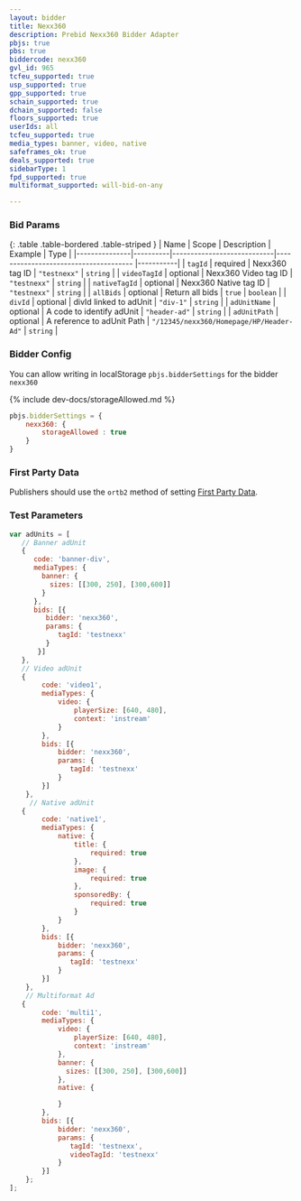 ```yaml
---
layout: bidder
title: Nexx360
description: Prebid Nexx360 Bidder Adapter
pbjs: true
pbs: true
biddercode: nexx360
gvl_id: 965
tcfeu_supported: true
usp_supported: true
gpp_supported: true
schain_supported: true
dchain_supported: false
floors_supported: true
userIds: all
tcfeu_supported: true
media_types: banner, video, native
safeframes_ok: true
deals_supported: true
sidebarType: 1
fpd_supported: true
multiformat_supported: will-bid-on-any

---
```


### Bid Params

{: .table .table-bordered .table-striped }
| Name          | Scope    | Description                | Example                                   | Type      |
|---------------|----------|----------------------------|--------------------------------------     |-----------|
| `tagId`       | required | Nexx360 tag ID             | `"testnexx"`                              | `string`  |
| `videoTagId`  | optional | Nexx360 Video tag ID       | `"testnexx"`                              | `string`  |
| `nativeTagId` | optional | Nexx360 Native tag ID      | `"testnexx"`                              | `string`  |
| `allBids`     | optional | Return all bids            | `true`                                    | `boolean` |
| `divId`       | optional | divId linked to adUnit     | `"div-1"`                                 | `string`  |
| `adUnitName`  | optional | A code to identify adUnit  | `"header-ad"`                             | `string`  |
| `adUnitPath`  | optional | A reference to adUnit Path | `"/12345/nexx360/Homepage/HP/Header-Ad"`  | `string`  |

### Bidder Config

You can allow writing in localStorage `pbjs.bidderSettings` for the bidder `nexx360`

{% include dev-docs/storageAllowed.md %}

```javascript
pbjs.bidderSettings = {
    nexx360: {
        storageAllowed : true
    }
}
```

### First Party Data

Publishers should use the `ortb2` method of setting [First Party Data](https://docs.prebid.org/features/firstPartyData.html).

### Test Parameters

```javascript
var adUnits = [
   // Banner adUnit
   {
      code: 'banner-div',
      mediaTypes: {
        banner: {
          sizes: [[300, 250], [300,600]]
        }
      },
      bids: [{
         bidder: 'nexx360',
         params: {
            tagId: 'testnexx'
         }
       }]
   },
   // Video adUnit
   {
        code: 'video1',
        mediaTypes: {
            video: {
                playerSize: [640, 480],
                context: 'instream'
            }
        },
        bids: [{
            bidder: 'nexx360',
            params: {
               tagId: 'testnexx'
            }
        }]
    },
     // Native adUnit
   {
        code: 'native1',
        mediaTypes: {
            native: {
                title: {
                    required: true
                },
                image: {
                    required: true
                },
                sponsoredBy: {
                    required: true
                }
            }
        },
        bids: [{
            bidder: 'nexx360',
            params: {
               tagId: 'testnexx'
            }
        }]
    },
    // Multiformat Ad
   {
        code: 'multi1',
        mediaTypes: {
            video: {
                playerSize: [640, 480],
                context: 'instream'
            },
            banner: {
              sizes: [[300, 250], [300,600]]
            },
            native: {

            }
        },
        bids: [{
            bidder: 'nexx360',
            params: {
               tagId: 'testnexx',
               videoTagId: 'testnexx'
            }
        }]
    };
];
```

